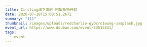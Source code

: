 ```yaml
---
title: Circling线下体验 阿姆斯特丹站
date: 2020-07-18T15:00:51.267Z
summary: "111"
thumbnail: /images/uploads/redcharlie-qy0cro1wung-unsplash.jpg
event_url: https://www.douban.com/event/33515531/
tags:
  - event
---
```

